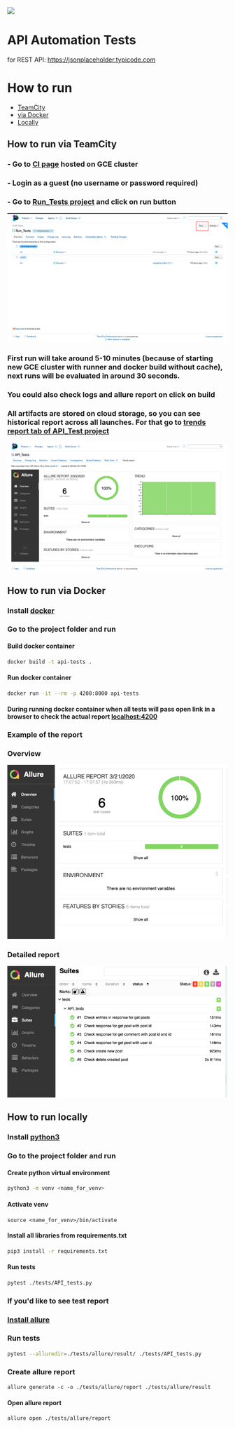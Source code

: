 <a href="http://34.89.223.149/viewType.html?buildTypeId=Run_Tests_ID&guest=1">
<img src="https://img.shields.io/teamcity/build/s/Run_Tests_ID?label=TC%20build&server=http%3A%2F%2F34.89.223.149"/>
</a>

# API Automation Tests
for REST API: https://jsonplaceholder.typicode.com

# How to run

- [TeamCity](#How-to-run-via-TeamCity)
- [via Docker](#How-to-run-via-Docker)
- [Locally](#How-to-run-locally)

## How to run via TeamCity

### - Go to [CI page](http://34.89.223.149) hosted on GCE cluster
### - Login as a guest (no username or password required)
### - Go to [Run_Tests project](http://34.89.223.149/viewType.html?buildTypeId=Run_Tests_ID) and click on run button

<p align = "center">
    <img src = "./source/ci-001.png">
</p>

### First run will take around 5-10 minutes (because of starting new GCE cluster with runner and docker build without cache), next runs will be evaluated in around 30 seconds.

### You could also check logs and allure report on click on build

### All artifacts are stored on cloud storage, so you can see historical report across all launches. For that go to [trends report tab of API_Test project](http://34.89.223.149/project.html?projectId=API_Tests_ID&tab=preport_project3_Trends_report)

<p align = "center">
    <img src = "./source/ci-002.png">
</p>


## How to run via Docker

### Install [docker](https://www.docker.com/get-started)
### Go to the project folder and run

#### Build docker container

```bash
docker build -t api-tests .
```

#### Run docker container

```bash
docker run -it --rm -p 4200:8000 api-tests
```

#### During running docker container when all tests will pass open link in a browser to check the actual report [localhost:4200](http://localhost:4200)
### Example of the report

### Overview
<p align = "center">
    <img src = "./source/001.png">
</p>

### Detailed report
<p align = "center">
    <img src = "./source/002.png">
</p>


## How to run locally 

### Install [python3](https://www.python.org/downloads/)
### Go to the project folder and run

#### Create python virtual environment

```bash
python3 -m venv <name_for_venv>
```

#### Activate venv 

```
source <name_for_venv>/bin/activate
```

#### Install all libraries from requirements.txt 

```bash
pip3 install -r requirements.txt
```

#### Run tests

```bash
pytest ./tests/API_tests.py 
```

### If you'd like to see test report
### [Install allure](https://docs.qameta.io/allure/#_installing_a_commandline)

### Run tests

```bash
pytest --alluredir=./tests/allure/result/ ./tests/API_tests.py 
```

### Create allure report 

```bush
allure generate -c -o ./tests/allure/report ./tests/allure/result
```

#### Open allure report 

```bush
allure open ./tests/allure/report
```
